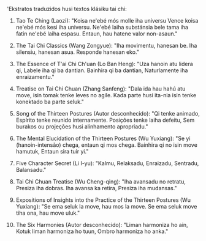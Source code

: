 'Ekstratos traduzidos husi textos klásiku tai chi:

1. Tao Te Ching (Laozi):
"Koisa ne'ebé mós molle iha universu
Vence koisa ne'ebé mós kesi iha universu.
Ne'ebé laiha substánsia bele tama iha fatin ne'ebé laiha espasu.
Entaun, hau hatene valor non-asaun."

2. The Tai Chi Classics (Wang Zongyue):
"Iha movimentu, hanesan be.
Iha silensiu, hanesan asua.
Responde hanesan eko."

3. The Essence of T'ai Chi Ch'uan (Lo Ban Heng):
"Uza hanoin atu lidera qi,
Labele iha qi ba dantian.
Bainhira qi ba dantian,
Naturlamente iha enraizamentu."

4. Treatise on Tai Chi Chuan (Zhang Sanfeng):
"Dala ida hau hahú atu move, isin tomak tenke leves no agile.
Kada parte husi ita-nia isin tenke konektado ba parte seluk."

5. Song of the Thirteen Postures (Autor desconhecido):
"Qi tenke animado,
Espírito tenke reunido internamente.
Posições tenke laiha defeitu,
Sem burakos ou projeções husi alinhamento apropriadu."

6. The Mental Elucidation of the Thirteen Postures (Wu Yuxiang):
"Se yi (hanoin-intensão) chega, entaun qi mos chega.
Bainhira qi no isin move hamutuk,
Entaun sira tuir yi."

7. Five Character Secret (Li I-yu):
"Kalmu,
Relaksadu,
Enraizadu,
Sentradu,
Balansadu."

8. Tai Chi Chuan Treatise (Wu Cheng-qing):
"Iha avansadu no retratu,
Presiza iha dobras.
Iha avansa ka retira,
Presiza iha mudansas."

9. Expositions of Insights into the Practice of the Thirteen Postures (Wu Yuxiang):
"Se ema seluk la move, hau mos la move.
Se ema seluk move tiha ona, hau move uluk."

10. The Six Harmonies (Autor desconhecido):
"Liman harmoniza ho ain,
Kotuk liman harmoniza ho tuun,
Ombro harmoniza ho anka."